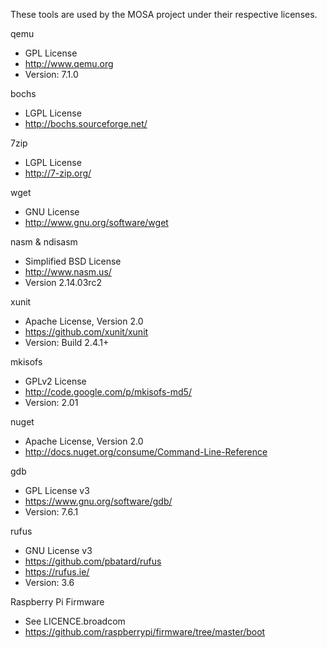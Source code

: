 These tools are used by the MOSA project under their respective licenses.

qemu
- GPL License
- http://www.qemu.org
- Version: 7.1.0

bochs
- LGPL License
- http://bochs.sourceforge.net/

7zip
- LGPL License
- http://7-zip.org/

wget
- GNU License
- http://www.gnu.org/software/wget

nasm & ndisasm
- Simplified BSD License
- http://www.nasm.us/
- Version 2.14.03rc2

xunit
- Apache License, Version 2.0
- https://github.com/xunit/xunit
- Version: Build 2.4.1+

mkisofs
- GPLv2 License
- http://code.google.com/p/mkisofs-md5/
- Version: 2.01

nuget
- Apache License, Version 2.0
- http://docs.nuget.org/consume/Command-Line-Reference

gdb
- GPL License v3
- https://www.gnu.org/software/gdb/
- Version: 7.6.1

rufus
- GNU License v3
- https://github.com/pbatard/rufus
- https://rufus.ie/
- Version: 3.6

Raspberry Pi Firmware
- See LICENCE.broadcom
- https://github.com/raspberrypi/firmware/tree/master/boot
